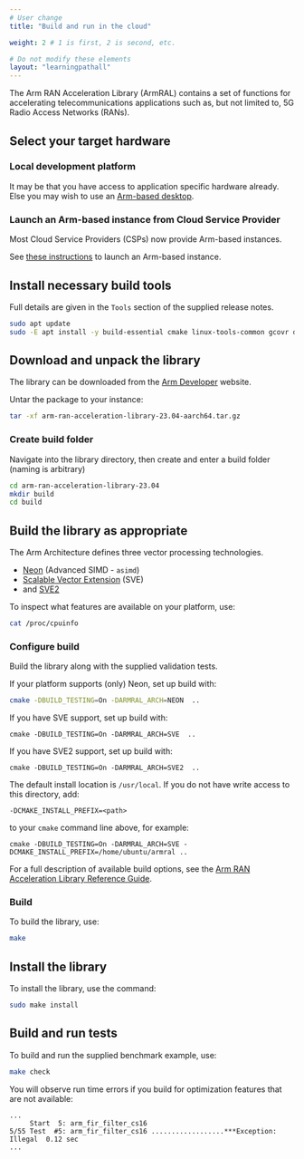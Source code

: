 ```yaml
---
# User change
title: "Build and run in the cloud"

weight: 2 # 1 is first, 2 is second, etc.

# Do not modify these elements
layout: "learningpathall"
---
```


The Arm RAN Acceleration Library (ArmRAL) contains a set of functions for accelerating telecommunications applications such as, but not limited to, 5G Radio Access Networks (RANs).

## Select your target hardware

### Local development platform

It may be that you have access to application specific hardware already. Else you may wish to use an [Arm-based desktop](/learning-paths/laptops-and-desktops/intro/).

### Launch an Arm-based instance from Cloud Service Provider

Most Cloud Service Providers (CSPs) now provide Arm-based instances.

See [these instructions](/learning-paths/servers-and-cloud-computing/csp/) to launch an Arm-based instance.

## Install necessary build tools

Full details are given in the `Tools` section of the supplied release notes.
```bash { env="DEBIAN_FRONTEND=noninteractive" }
sudo apt update
sudo -E apt install -y build-essential cmake linux-tools-common gcovr doxygen
```
## Download and unpack the library

The library can be downloaded from the [Arm Developer](https://developer.arm.com/downloads/-/arm-ran-acceleration-library) website.

Untar the package to your instance:
```bash { pre_cmd="wget https://developer.arm.com/-/media/Arm%20Developer%20Community/Downloads/Arm%20RAN%20Acceleration%20Library/arm-ran-acceleration-library-23.04-aarch64.tar.gz" }
tar -xf arm-ran-acceleration-library-23.04-aarch64.tar.gz
```
### Create build folder
Navigate into the library directory, then create and enter a build folder (naming is arbitrary)
```bash
cd arm-ran-acceleration-library-23.04
mkdir build
cd build
```
## Build the library as appropriate

The Arm Architecture defines three vector processing technologies.
- [Neon](https://developer.arm.com/Architectures/Neon) (Advanced SIMD - `asimd`)
- [Scalable Vector Extension](https://developer.arm.com/Architectures/Scalable%20Vector%20Extensions) (SVE)
- and [SVE2](https://developer.arm.com/documentation/102340/)

To inspect what features are available on your platform, use:
```bash
cat /proc/cpuinfo
```
### Configure build

Build the library along with the supplied validation tests.

If your platform supports (only) Neon, set up build with:
```bash { cwd="arm-ran-acceleration-library-23.04/build" }
cmake -DBUILD_TESTING=On -DARMRAL_ARCH=NEON  ..
```

If you have SVE support, set up build with:
```console
cmake -DBUILD_TESTING=On -DARMRAL_ARCH=SVE  ..
```

If you have SVE2 support, set up build with:
```console
cmake -DBUILD_TESTING=On -DARMRAL_ARCH=SVE2  ..
```

The default install location is `/usr/local`. If you do not have write access to this directory, add:
```console
-DCMAKE_INSTALL_PREFIX=<path>
```

to your `cmake` command line above, for example:
```console
cmake -DBUILD_TESTING=On -DARMRAL_ARCH=SVE -DCMAKE_INSTALL_PREFIX=/home/ubuntu/armral ..
```

For a full description of available build options, see the [Arm RAN Acceleration Library Reference Guide](https://developer.arm.com/documentation/102249).

### Build
To build the library, use:
```bash { cwd="arm-ran-acceleration-library-23.04/build" }
make
```

## Install the library
To install the library, use the command:
```bash { cwd="arm-ran-acceleration-library-23.04/build" }
sudo make install
```

## Build and run tests
To build and run the supplied benchmark example, use:
```bash { cwd="arm-ran-acceleration-library-23.04/build"; ret_code="0" }
make check
```

You will observe run time errors if you build for optimization features that are not available:
```output
...
     Start  5: arm_fir_filter_cs16
5/55 Test  #5: arm_fir_filter_cs16 ..................***Exception: Illegal  0.12 sec
...
```
